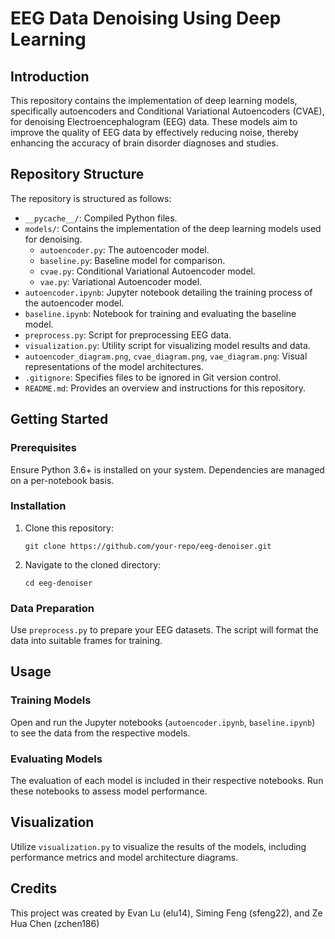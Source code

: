 # EEG Data Denoising Using Deep Learning

## Introduction

This repository contains the implementation of deep learning models, specifically autoencoders and Conditional Variational Autoencoders (CVAE), for denoising Electroencephalogram (EEG) data. These models aim to improve the quality of EEG data by effectively reducing noise, thereby enhancing the accuracy of brain disorder diagnoses and studies.

## Repository Structure

The repository is structured as follows:

- `__pycache__/`: Compiled Python files.
- `models/`: Contains the implementation of the deep learning models used for denoising.
  - `autoencoder.py`: The autoencoder model.
  - `baseline.py`: Baseline model for comparison.
  - `cvae.py`: Conditional Variational Autoencoder model.
  - `vae.py`: Variational Autoencoder model.
- `autoencoder.ipynb`: Jupyter notebook detailing the training process of the autoencoder model.
- `baseline.ipynb`: Notebook for training and evaluating the baseline model.
- `preprocess.py`: Script for preprocessing EEG data.
- `visualization.py`: Utility script for visualizing model results and data.
- `autoencoder_diagram.png`, `cvae_diagram.png`, `vae_diagram.png`: Visual representations of the model architectures.
- `.gitignore`: Specifies files to be ignored in Git version control.
- `README.md`: Provides an overview and instructions for this repository.

## Getting Started

### Prerequisites

Ensure Python 3.6+ is installed on your system. Dependencies are managed on a per-notebook basis.

### Installation

1. Clone this repository:
   ```
   git clone https://github.com/your-repo/eeg-denoiser.git
   ```
2. Navigate to the cloned directory:
   ```
   cd eeg-denoiser
   ```

### Data Preparation

Use `preprocess.py` to prepare your EEG datasets. The script will format the data into suitable frames for training.

## Usage

### Training Models

Open and run the Jupyter notebooks (`autoencoder.ipynb`, `baseline.ipynb`) to see the data from the respective models.

### Evaluating Models

The evaluation of each model is included in their respective notebooks. Run these notebooks to assess model performance.

## Visualization

Utilize `visualization.py` to visualize the results of the models, including performance metrics and model architecture diagrams.

## Credits

This project was created by Evan Lu (elu14), Siming Feng (sfeng22), and Ze Hua Chen (zchen186)

